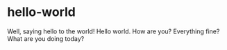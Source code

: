 # hello-world
Well, saying hello to the world!
Hello world. How are you? Everything fine? What are you doing today? 
